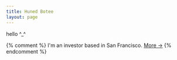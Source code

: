```yaml
---
title: Huned Botee
layout: page
---
```


hello ^_^

{% comment %}
I'm an investor based in San Francisco. [More &rarr;](about)
{% endcomment %}
